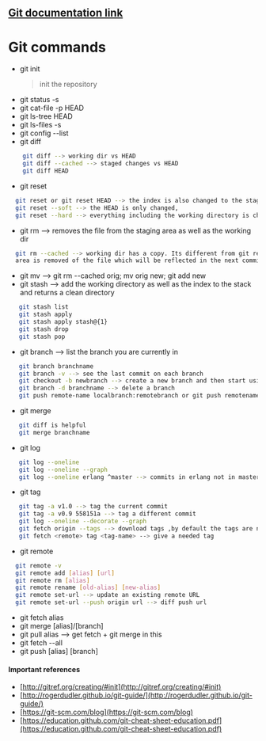 ## [Git documentation link](http://gitref.org/basic/)
 Git commands
===============
  - git init
    > init the repository
  - git status -s
  - git cat-file -p HEAD
  - git ls-tree HEAD
  - git ls-files -s
  - git config --list
  - git diff
```sh
    git diff --> working dir vs HEAD
    git diff --cached --> staged changes vs HEAD
    git diff HEAD
```
  - git reset
```sh
  git reset or git reset HEAD --> the index is also changed to the stage in the previous commit
  git reset --soft --> the HEAD is only changed,
  git reset --hard --> everything including the working directory is changed.
```
  - git rm --> removes the file from the staging area as well as the working dir
```sh
  git rm --cached --> working dir has a copy. Its different from git reset HEAD in the sense that the staging 
  area is removed of the file which will be reflected in the next commit in effect deleing the file.
```
 - git mv --> git rm --cached orig; mv orig new; git add new
 - git stash --> add the working directory as well as the index to the stack and returns a clean directory
```sh
   git stash list
   git stash apply
   git stash apply stash@{1}
   git stash drop
   git stash pop
```
 - git branch --> list the branch you are currently in
```sh
   git branch branchname
   git branch -v --> see the last commit on each branch
   git checkout -b newbranch --> create a new branch and then start using it immediately
   git branch -d branchname --> delete a branch
   git push remote-name localbranch:remotebranch or git push remotename --delete branchname
```
 - git merge
```sh
   git diff is helpful
   git merge branchname
```
 - git log
```sh
   git log --oneline
   git log --oneline --graph
   git log --oneline erlang ^master --> commits in erlang not in master
```
 - git tag
```sh
   git tag -a v1.0 --> tag the current commit
   git tag -a v0.9 558151a --> tag a different commit 
   git log --oneline --decorate --graph
   git fetch origin --tags --> download tags ,by default the tags are not included
   git fetch <remote> tag <tag-name> --> give a needed tag
```
 - git remote
```sh
  git remote -v
  git remote add [alias] [url]
  git remote rm [alias]
  git remote rename [old-alias] [new-alias]
  git remote set-url --> update an existing remote URL
  git remote set-url --push origin url --> diff push url
```
 - git fetch alias
 - git merge [alias]/[branch]
 - git pull alias --> get fetch + git merge in this
 - git fetch --all
 - git push [alias] [branch]

#### Important references
 - [http://gitref.org/creating/#init](http://gitref.org/creating/#init)
 - [http://rogerdudler.github.io/git-guide/](http://rogerdudler.github.io/git-guide/)
 - [https://git-scm.com/blog](https://git-scm.com/blog)
 - [https://education.github.com/git-cheat-sheet-education.pdf](https://education.github.com/git-cheat-sheet-education.pdf)
